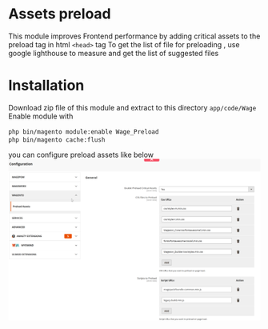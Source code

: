 # Assets preload

This module improves Frontend performance by adding critical assets to the preload tag in html `<head>` tag
To get the list of file for preloading , use google lighthouse to measure and get the list of suggested files

# Installation
Download zip file of this module and extract to this directory `app/code/Wage`
Enable module with
```
php bin/magento module:enable Wage_Preload
php bin/magento cache:flush
```

you can configure preload assets like below
![Configuration](preloadconfiguration.png "Preload Assets")
